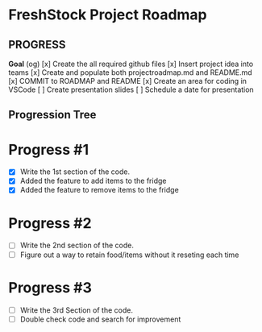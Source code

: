 
# FreshStock Project Roadmap

## PROGRESS
**Goal** (og)
[x] Create the all required github files
[x] Insert project idea into teams
[x] Create and populate both projectroadmap.md and README.md
[x] COMMIT to ROADMAP and README
[x] Create an area for coding in VSCode
[ ] Create presentation slides
[ ] Schedule a date for presentation


## Progression Tree ##

# Progress #1 #
- [x] Write the 1st section of the code.
- [x] Added the feature to add items to the fridge
- [x] Added the feature to remove items to the fridge 

# Progress #2 #
- [ ] Write the 2nd section of the code.
- [ ] Figure out a way to retain food/items without it reseting each time

# Progress #3 #
- [ ] Write the 3rd Section of the code.
- [ ] Double check code and search for improvement